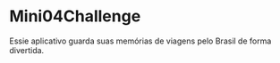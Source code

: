 # Mini04Challenge
Essie aplicativo guarda suas memórias  de viagens pelo Brasil de forma divertida.
